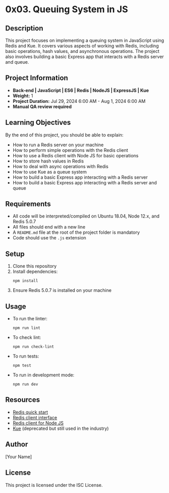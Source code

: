# 0x03. Queuing System in JS

## Description
This project focuses on implementing a queuing system in JavaScript using Redis and Kue. It covers various aspects of working with Redis, including basic operations, hash values, and asynchronous operations. The project also involves building a basic Express app that interacts with a Redis server and queue.

## Project Information
- **Back-end | JavaScript | ES6 | Redis | NodeJS | ExpressJS | Kue**
- **Weight:** 1
- **Project Duration:** Jul 29, 2024 6:00 AM - Aug 1, 2024 6:00 AM
- **Manual QA review required**

## Learning Objectives
By the end of this project, you should be able to explain:

- How to run a Redis server on your machine
- How to perform simple operations with the Redis client
- How to use a Redis client with Node JS for basic operations
- How to store hash values in Redis
- How to deal with async operations with Redis
- How to use Kue as a queue system
- How to build a basic Express app interacting with a Redis server
- How to build a basic Express app interacting with a Redis server and queue

## Requirements
- All code will be interpreted/compiled on Ubuntu 18.04, Node 12.x, and Redis 5.0.7
- All files should end with a new line
- A `README.md` file at the root of the project folder is mandatory
- Code should use the `.js` extension

## Setup
1. Clone this repository
2. Install dependencies:
   ```
   npm install
   ```
3. Ensure Redis 5.0.7 is installed on your machine

## Usage
- To run the linter:
  ```
  npm run lint
  ```
- To check lint:
  ```
  npm run check-lint
  ```
- To run tests:
  ```
  npm test
  ```
- To run in development mode:
  ```
  npm run dev
  ```

## Resources
- [Redis quick start](https://redis.io/topics/quickstart)
- [Redis client interface](https://redis.io/topics/rediscli)
- [Redis client for Node JS](https://github.com/NodeRedis/node-redis)
- [Kue](https://github.com/Automattic/kue) (deprecated but still used in the industry)

## Author
[Your Name]

## License
This project is licensed under the ISC License.
